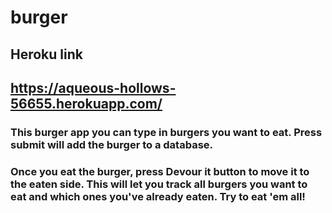 # burger

## Heroku link
## https://aqueous-hollows-56655.herokuapp.com/

### This burger app you can type in burgers you want to eat. Press submit will add the burger to a database.
### Once you eat the burger, press Devour it button to move it to the eaten side. This will let you track all burgers you want to eat and which ones you've already eaten. Try to eat 'em all!